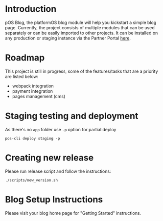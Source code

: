 # Introduction

pOS Blog, the platformOS blog module will help you kickstart a simple blog page. Currently, the project consists of multiple modules that can be used separately or can be easily imported to other projects. It can be installed on any production or staging instance via the Partner Portal [here](https://partners.platformos.com/marketplace/pos_modules/19).

# Roadmap

This project is still in progress, some of the features/tasks that are a priority are listed below:

* webpack integration
* payment integration
* pages management (cms)

# Staging testing and deployment

As there's no `app` folder use `-p` option for partial deploy

    pos-cli deploy staging -p

# Creating new release

Please run release script and follow the instructions:

    ./scripts/new_version.sh


# Blog Setup Instructions

Please visit your blog home page for "Getting Started" instructions.
